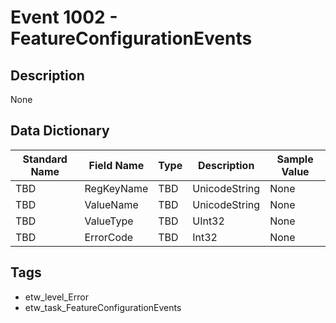 # Event 1002 - FeatureConfigurationEvents

## Description
None

## Data Dictionary
|Standard Name|Field Name|Type|Description|Sample Value|
|---|---|---|---|---|
|TBD|RegKeyName|TBD|UnicodeString|None|None|
|TBD|ValueName|TBD|UnicodeString|None|None|
|TBD|ValueType|TBD|UInt32|None|None|
|TBD|ErrorCode|TBD|Int32|None|None|

## Tags
* etw_level_Error
* etw_task_FeatureConfigurationEvents